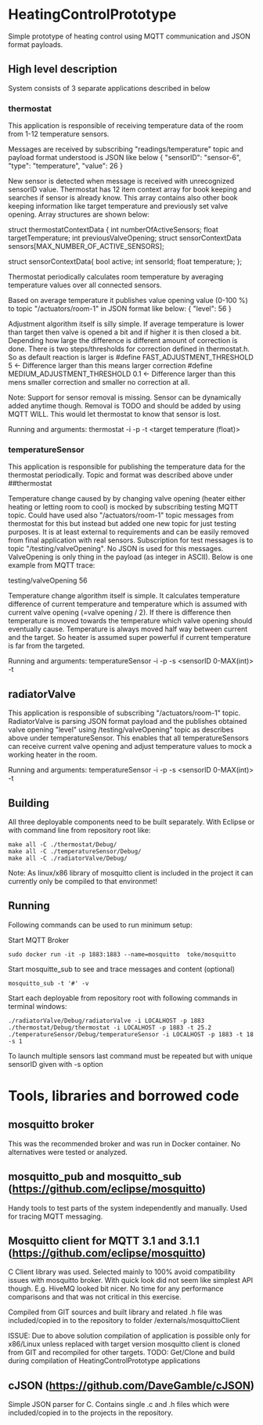 # HeatingControlPrototype
Simple prototype of heating control using MQTT communication and JSON format payloads.

## High level description
System consists of 3 separate applications described in below

### thermostat
This application is responsible of receiving temperature data of the room from 1-12 temperature sensors.

Messages are received by subscribing "readings/temperature" topic and payload format understood is JSON like below
{
	"sensorID":	"sensor-6",
	"type":	"temperature",
	"value":	26
}
 
New sensor is detected when message is received with unrecognized sensorID value. Thermostat has 12 item context array for book keeping and searches if sensor is already know.
This array contains also other book keeping information like target temperature and previously set valve opening. Array structures are shown below:

struct thermostatContextData {
   int numberOfActiveSensors;
   float targetTemperature;
   int previousValveOpening;
   struct sensorContextData sensors[MAX_NUMBER_OF_ACTIVE_SENSORS];

struct sensorContextData{
	bool active;
	int sensorId;
	float temperature;
};

Thermostat periodically calculates room temperature by averaging temperature values over all connected sensors.

Based on average temperature it publishes value opening value (0-100 %) to topic "/actuators/room-1" in JSON format like below:
{
	"level":	56
}

Adjustment algorithm itself is silly simple. If average temperature is lower than target then valve is opened a bit and if higher it is then closed a bit. Depending how large the difference is different amount of correction is done. There is two steps/thresholds for correction defined in thermostat.h. So as default reaction is larger is
 #define FAST_ADJUSTMENT_THRESHOLD 5  <- Difference larger than this means larger correction
 #define MEDIUM_ADJUSTMENT_THRESHOLD 0.1 <- Difference larger than this mens smaller correction and smaller no correction at all.

Note: Support for sensor removal is missing. Sensor can be dynamically added anytime though. Removal is TODO and should be added by using MQTT WILL. This would let thermostat to know that sensor is lost.

Running and arguments:
thermostat -i <IP of broker> -p <port of broker> -t <target temperature (float)>

### temperatureSensor
This application is responsible for publishing the temperature data for the thermostat periodically. Topic and format was described above under ##thermostat

Temperature change caused by by changing valve opening (heater either heating or letting room to cool) is mocked by subscribing testing MQTT topic. Could have used also "/actuators/room-1" topic messages from thermostat for this but instead but added one new topic for just testing purposes. It is at least external to requirements and can be easily removed from final application with real sensors. Subscription for test messages is to topic "/testing/valveOpening". No JSON is used for this messages. ValveOpening is only thing in the payload (as integer in ASCII). Below is one example from MQTT trace:

testing/valveOpening 56

Temperature change algorithm itself is simple. It calculates temperature difference of current temperature and temperature which is assumed with current valve opening (=valve opening / 2). If there is difference then temperature is moved towards the temperature which valve opening should eventually cause. Temperature is always moved half way between current and the target. So heater is assumed super powerful if current temperature is far from the targeted.

Running and arguments:
temperatureSensor -i <IP of broker> -p <port of broker> -s <sensorID 0-MAX(int)> -t <starting temperature>

## radiatorValve
This application is responsible of subscribing "/actuators/room-1" topic. RadiatorValve is parsing JSON format payload and the publishes obtained valve opening "level" using /testing/valveOpening" topic as describes above under temperatureSensor. This enables that all temperatureSensors can receive current valve opening and adjust temperature values to mock a working heater in the room.

Running and arguments:
temperatureSensor -i <IP of broker> -p <port of broker> -s <sensorID 0-MAX(int)> -t <starting temperature>

## Building
All three deployable components need to be built separately.
With Eclipse or with command line from repository root like:

    make all -C ./thermostat/Debug/
    make all -C ./temperatureSensor/Debug/
    make all -C ./radiatorValve/Debug/

Note: As linux/x86 library of mosquitto client is included in the project it can currently only be compiled to that environmet!

## Running
Following commands can be used to run minimum setup:

Start MQTT Broker

    sudo docker run -it -p 1883:1883 --name=mosquitto  toke/mosquitto

Start mosquitte_sub to see and trace messages and content (optional)

    mosquitto_sub -t '#' -v

Start each deployable from repository root with following commands in terminal windows:

    ./radiatorValve/Debug/radiatorValve -i LOCALHOST -p 1883
    ./thermostat/Debug/thermostat -i LOCALHOST -p 1883 -t 25.2
    ./temperatureSensor/Debug/temperatureSensor -i LOCALHOST -p 1883 -t 18 -s 1

To launch multiple sensors last command must be repeated but with unique sensorID given with -s option

# Tools, libraries and borrowed code
## mosquitto broker
This was the recommended broker and was run in Docker container. No alternatives were tested or analyzed.

## mosquitto_pub and mosquitto_sub (https://github.com/eclipse/mosquitto)

Handy tools to test parts of the system independently and manually. Used for tracing MQTT messaging.

## Mosquitto client for MQTT 3.1 and 3.1.1 (https://github.com/eclipse/mosquitto)
C Client library was used. Selected mainly to 100% avoid compatibility issues with mosquitto broker. With quick look did not seem like simplest API though. E.g. HiveMQ looked bit nicer. No time for any performance comparisons and that was not critical in this exercise.

Compiled from GIT sources and built library and related .h file was included/copied in to the repository to folder /externals/mosquittoClient

ISSUE: Due to above solution compilation of application is possible only for x86/Linux unless replaced with target version mosquitto client is cloned from GIT and recompiled for other targets.
TODO: Get/Clone and build during compilation of HeatingControlPrototype applications

## cJSON (https://github.com/DaveGamble/cJSON)
Simple JSON parser for C. Contains single .c and .h files which were included/copied in to the projects in the repository.